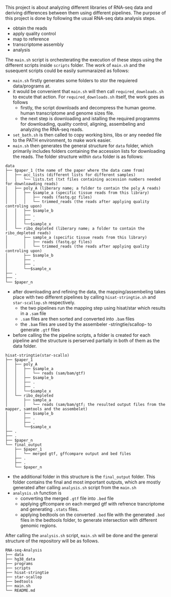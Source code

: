 This project is about analyzing different libraries of RNA-seq data and deriving differences between them using different pipelines. The purpose of this project is done by following the usual RNA-seq data analysis steps.
  - obtain the reads
  - apply quality control
  - map to reference
  - transcriptome assembly
  - analysis

The `main.sh` script is orchesterating the execution of these steps using the different scripts inside `scripts` folder. The work of `main.sh` and the susequent scripts could be easily summaraized as follows:

  - `main.sh` firstly generates some folders to stor the requiered data/programs at.
  - it would be convenient that `main.sh` will then call `required_downloads.sh` to excute that action. For `required_downloads.sh` itself, the work goes as follows
    - firstly, the script downloads and decompress the human geome. human transcriptome and genome sizes file.
    - the next step is downloading and istalling the required programms for downloading, quality control, aligning, assembeling and analyzing the RNA-seq reads.
  - `set_bath.sh` is then called to copy working bins, libs or any needed file to the PATH environment, to make work easier.
  - `main.sh` then generates the general structure for `data` folder, which primarily includes folders containing the accession lists for downloading the reads. The folder structure within `data` folder is as follows:
  
```
data
├── $paper_1 (the name of the paper where the data came from)
│   ├── acc_lists (different lists for different samples)
│   │   └── lists.txt (txt files containing accession numbers needed for downloawding reads)
│   ├── poly_A (liberary name; a folder to contain the poly_A reads)
│   │   ├── $sample_a (specific tissue reads from this library)
│   │   │   ├── reads (fastq.gz files)
│   │   │   └── trimmed_reads (the reads after applying quality controling upon)
│   │   ├── $sample_b 
│   │   ├── .
│   │   ├── .
│   │   └──$sample_x
│   └── ribo_depleted (liberary name; a folder to contain the ribo_depleted reads)
│       ├── sample_a (specific tissue reads from this library)
│       │   ├── reads (fastq.gz files)
│       │   └── trimmed_reads (the reads after applying quality controling upon)
│       ├── $sample_b 
│       ├── .
│       ├── .
│       └──$sample_x
├── .     
├── .     
└── $paper_n     
```
  - after downloading and refining the data, the mapping/assembeling takes place with two different pipelines by calling `hisat-stringtie.sh` and `star-scallop.sh` respectively.
    - the two pipelines run the mapping step using hisat/star which results in a `.sam` file
    - `.sam` files are then sorted and converted into `.bam` files
    - the `.bam` files are used by the assembeler -stringtie/scallop- to generate `.gtf` files
  - before calling the the pipeline scripts, a folder is created for each pipeline and the structure is perserved partially in both of them as the data folder.
  
```
hisat-stringtie(star-scallo)
├── $paper_1 
│   ├── poly_A 
│   │   ├── $sample_a 
│   │   │   └── reads (sam/bam/gtf)   
│   │   ├── $sample_b 
│   │   ├── .
│   │   ├── .
│   │   └──$sample_x
│   └── ribo_depleted 
│       ├── sample_a 
│       │   └── reads (sam/bam/gtf; the resulted output files from the mapper, samtools and the assembelet)
│       ├── $sample_b 
│       ├── .
│       ├── .
│       └──$sample_x
├── .     
├── .     
├── $paper_n 
└── final_output
    ├── $paper_1
    │   └── merged gtf, gffcompare output and bed files 
    ├── .     
    ├── .     
    └── $paper_n 
```
  - the additional folder in this structure is the `final_output` folder. This folder contains the final and most important outputs, which are mostly generated after calling `analysis.sh` script from the `main.sh`
  - `analysis.sh` function is
    - converting the merged `.gtf` file into `.bed` file
    - applying gffcompare on each merged gtf with refrence trancriptome and generating `.stats` files.
    - applying bedtools on the converted `.bed` file with the generated `.bed` files in the bedtools folder, to generate intersection with different genomic regions.

After calling the `analysis.sh` script, `main.sh` will be done and the general structure of the repository will be as follows.

```
RNA-seq-Analysis
├── data 
├── hg38_data
├── programs 
├── scripts
├── hisat-stringtie 
├── star-scallop
├── bedtools
├── main.sh
└── README.md 
```
